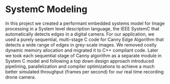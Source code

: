 # SystemC Modeling

In this project we created a performant embedded systems model for Image processing in a System level description language, the IEEE SystemC that automatically detects edges in a digital camera. For our application, we used a purely sequential, multi-stage C code for Canny Edge Algorithm that detects a wide range of edges in grey-scale images. We removed costly dynamic memory allocation and migrated it to C++ compliant code. Later we took each sequential stage of Canny algorithm as a separate module in System C model and following a top down design approach introduced pipelining, parallelization and compiler optimizations to achieve a much better simulated throughput (frames per second) for our real time recording drone camera.
